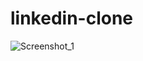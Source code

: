 # linkedin-clone

![Screenshot_1](https://user-images.githubusercontent.com/46603841/223090396-2f145c30-88eb-4d2e-af5b-863a21952dad.png)
